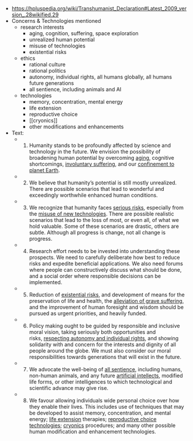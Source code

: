 - https://hpluspedia.org/wiki/Transhumanist_Declaration#Latest_2009_version_.28wikified.29
- Concerns & Technologies mentioned
    - research interests
        - aging, cognition, suffering, space exploration
        - unrealized human potential
        - misuse of technologies
        - existential risks
    - ethics
        - rational culture
        - rational politics
        - autonomy, individual rights, all humans globally, all humans future generations
        - all sentience, including animals and AI
    - technologies
        - memory, concentration, mental energy
        - life extension
        - reproductive choice
        - [[cryonics]]
        - other modifications and enhancements
- Text:
    - 1. Humanity stands to be profoundly affected by science and technology in the future. We envision the possibility of broadening human potential by overcoming [aging](https://hpluspedia.org/wiki/Senescence), cognitive shortcomings, [involuntary suffering](https://hpluspedia.org/wiki/Abolitionism), and our [confinement to planet Earth](https://hpluspedia.org/wiki/Space_exploration).
    - 2. We believe that humanity’s potential is still mostly unrealized. There are possible scenarios that lead to wonderful and exceedingly worthwhile enhanced human conditions.
    - 3. We recognize that humanity faces [serious risks](https://hpluspedia.org/wiki/Existential_risk), especially from the [misuse of new technologies](https://hpluspedia.org/wiki/Dystopian_transhumanism). There are possible realistic scenarios that lead to the loss of most, or even all, of what we hold valuable. Some of these scenarios are drastic, others are subtle. Although all progress is change, not all change is progress.
    - 4. Research effort needs to be invested into understanding these prospects. We need to carefully deliberate how best to reduce risks and expedite beneficial applications. We also need forums where people can constructively discuss what should be done, and a social order where responsible decisions can be implemented.
    - 5. Reduction of [existential risks](https://hpluspedia.org/wiki/Existential_risk), and development of means for the preservation of life and health, the [alleviation of grave suffering](https://hpluspedia.org/wiki/Abolitionism), and the improvement of human foresight and wisdom should be pursued as urgent priorities, and heavily funded.
    - 6. Policy making ought to be guided by responsible and inclusive moral vision, taking seriously both opportunities and risks, [respecting autonomy and individual rights](https://hpluspedia.org/wiki/Liberal_transhumanism), and showing solidarity with and concern for the interests and dignity of all people around the globe. We must also consider our moral responsibilities towards generations that will exist in the future.
    - 7. We advocate the well-being of [all sentience](https://hpluspedia.org/wiki/Sentient_rights), including humans, non-human animals, and any future [artificial intellects](https://hpluspedia.org/wiki/AI), modified life forms, or other intelligences to which technological and scientific advance may give rise.
    - 8. We favour allowing individuals wide personal choice over how they enable their lives. This includes use of techniques that may be developed to assist memory, concentration, and mental energy; [life extension](https://hpluspedia.org/wiki/Life_extension) therapies; [reproductive choice technologies](https://hpluspedia.org/wiki/Reproductive_rights); [cryonics](https://hpluspedia.org/wiki/Cryonics) procedures; and many other possible human modification and enhancement technologies.
